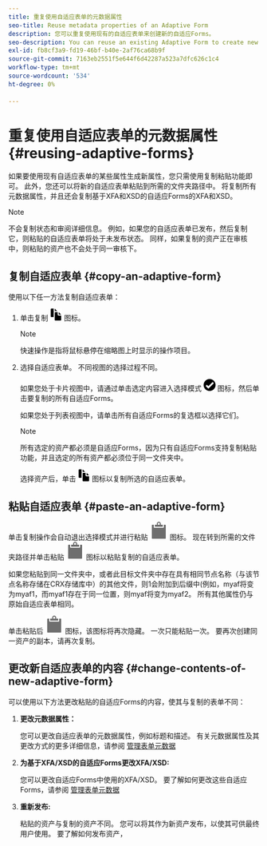 ```yaml
---
title: 重复使用自适应表单的元数据属性
seo-title: Reuse metadata properties of an Adaptive Form
description: 您可以重复使用现有的自适应表单来创建新的自适应Forms。
seo-description: You can reuse an existing Adaptive Form to create new Adaptive Forms.
exl-id: fb8cf3a9-fd19-46bf-b40e-2af76ca68b9f
source-git-commit: 7163eb2551f5e644f6d42287a523a7dfc626c1c4
workflow-type: tm+mt
source-wordcount: '534'
ht-degree: 0%

---
```


# 重复使用自适应表单的元数据属性 {#reusing-adaptive-forms}

如果要使用现有自适应表单的某些属性生成新属性，您只需使用复制粘贴功能即可。 此外，您还可以将新的自适应表单粘贴到所需的文件夹路径中。 将复制所有元数据属性，并且还会复制基于XFA和XSD的自适应Forms的XFA和XSD。

>[!NOTE]
>
>不会复制状态和审阅详细信息。 例如，如果您的自适应表单已发布，然后复制它，则粘贴的自适应表单将处于未发布状态。 同样，如果复制的资产正在审核中，则粘贴的资产也不会处于同一审核下。

## 复制自适应表单 {#copy-an-adaptive-form}

使用以下任一方法复制自适应表单：

1. 单击复制 ![aem6forms_copy](assets/aem6forms_copy.png) 图标。

   >[!NOTE]
   >
   >快速操作是指将鼠标悬停在缩略图上时显示的操作项目。

1. 选择自适应表单。 不同视图的选择过程不同。

   如果您处于卡片视图中，请通过单击选定内容进入选择模式 ![aem6forms_check_circle](assets/aem6forms_check-circle.png) 图标，然后单击要复制的所有自适应Forms。

   如果您处于列表视图中，请单击所有自适应Forms的复选框以选择它们。

   >[!NOTE]
   >
   >所有选定的资产都必须是自适应Forms，因为只有自适应Forms支持复制粘贴功能，并且选定的所有资产都必须位于同一文件夹中。

   选择资产后，单击 ![aem6forms_copy](assets/aem6forms_copy.png) 图标以复制所选的自适应表单。

## 粘贴自适应表单 {#paste-an-adaptive-form}

单击复制操作会自动退出选择模式并进行粘贴 ![粘贴](assets/Smock_Paste_18_N.svg) 图标。 现在转到所需的文件夹路径并单击粘贴 ![粘贴](assets/Smock_Paste_18_N.svg) 图标以粘贴复制的自适应表单。

如果您粘贴到同一文件夹中，或者此目标文件夹中存在具有相同节点名称（与该节点名称存储在CRX存储库中）的其他文件，则1会附加到后缀中(例如，myaf将变为myaf1，而myaf1存在于同一位置，则myaf将变为myaf2。 所有其他属性仍与原始自适应表单相同。

单击粘贴后 ![粘贴](assets/Smock_Paste_18_N.svg) 图标，该图标将再次隐藏。 一次只能粘贴一次。 要再次创建同一资产的副本，请再次复制。

## 更改新自适应表单的内容 {#change-contents-of-new-adaptive-form}

可以使用以下方法更改粘贴的自适应Forms的内容，使其与复制的表单不同：

1. **更改元数据属性：**

   您可以更改自适应表单的元数据属性，例如标题和描述。 有关元数据属性及其更改方式的更多详细信息，请参阅 [管理表单元数据](manage-form-metadata.md)

1. **为基于XFA/XSD的自适应Forms更改XFA/XSD:**

   您可以更改自适应Forms中使用的XFA/XSD。 要了解如何更改这些自适应Forms，请参阅 [管理表单元数据](manage-form-metadata.md)

1. **重新发布:**

   粘贴的资产与复制的资产不同。 您可以将其作为新资产发布，以使其可供最终用户使用。 要了解如何发布资产， <!-- see [Publishing and unpublishing forms](publishing-unpublishing-forms.md) -->
